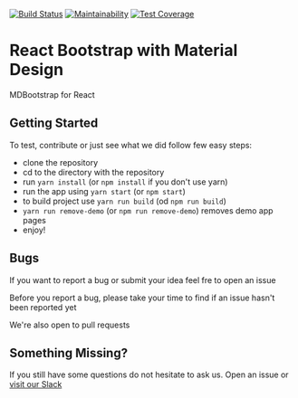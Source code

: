 [![Build Status](https://semaphoreci.com/api/v1/jjcav84/personal_mdbreact/branches/master/badge.svg)](https://semaphoreci.com/jjcav84/personal_mdbreact)
[![Maintainability](https://api.codeclimate.com/v1/badges/d2d838c09998d60860c3/maintainability)](https://codeclimate.com/github/jjcav84/personal_mdbreact/maintainability)
[![Test Coverage](https://api.codeclimate.com/v1/badges/d2d838c09998d60860c3/test_coverage)](https://codeclimate.com/github/jjcav84/personal_mdbreact/test_coverage)
# React Bootstrap with Material Design
MDBootstrap for React

## Getting Started
To test, contribute or just see what we did follow few easy steps:
- clone the repository
- cd to the directory with the repository
- run `yarn install` (or `npm install` if you don't use yarn)
- run the app using `yarn start` (or `npm start`)
- to build project use `yarn run build` (od `npm run build`)
- `yarn run remove-demo` (or `npm run remove-demo`) removes demo app pages
- enjoy!

## Bugs
If you want to report a bug or submit your idea feel fre to open an issue

Before you report a bug, please take your time to find if an issue hasn't been reported yet

We're also open to pull requests

## Something Missing?
If you still have some questions do not hesitate to ask us. Open an issue or [visit our Slack](https://mdbbetatest.slack.com)
